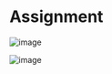 # Assignment

![image](https://user-images.githubusercontent.com/94836612/208910148-5f220761-0b27-4327-81fc-6e52aa6b026e.png)


![image](https://user-images.githubusercontent.com/94836612/208910232-39d2a5a7-168c-446e-832d-0eda7460428a.png)

